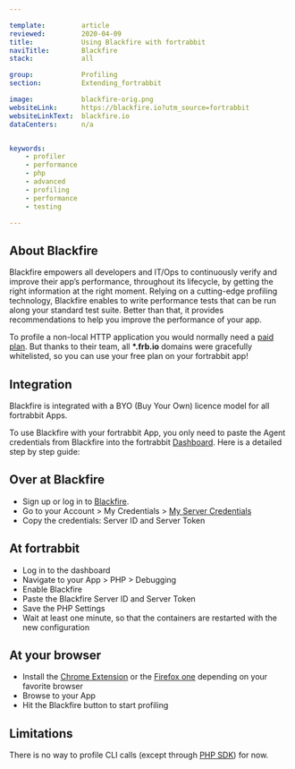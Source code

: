 ```yaml
---

template:         article
reviewed:         2020-04-09
title:            Using Blackfire with fortrabbit
naviTitle:        Blackfire
stack:            all

group:            Profiling
section:          Extending_fortrabbit

image:            blackfire-orig.png
websiteLink:      https://blackfire.io?utm_source=fortrabbit
websiteLinkText:  blackfire.io
dataCenters:      n/a


keywords:
    - profiler
    - performance
    - php
    - advanced
    - profiling
    - performance
    - testing

---
```



## About Blackfire

Blackfire empowers all developers and IT/Ops to continuously verify and improve their app’s performance, throughout its lifecycle, by getting the right information at the right moment. Relying on a cutting-edge profiling technology, Blackfire enables to write performance tests that can be run along your standard test suite. Better than that, it provides recommendations to help you improve the performance of your app.

To profile a non-local HTTP application you would normally need a [paid plan](https://blackfire.io/pricing). But thanks to their team, all **\*.frb.io** domains were gracefully whitelisted, so you can use your free plan on your fortrabbit app!


## Integration

Blackfire is integrated with a BYO (Buy Your Own) licence model for all fortrabbit Apps.

To use Blackfire with your fortrabbit App, you only need to paste the Agent credentials from Blackfire into the fortrabbit [Dashboard](/dashboard). Here is a detailed step by step guide:


## Over at Blackfire

* Sign up or log in to [Blackfire](https://blackfire.io).
* Go to your Account > My Credentials > [My Server Credentials](https://blackfire.io/my/settings/credentials)
* Copy the credentials: Server ID and Server Token

## At fortrabbit

* Log in to the dashboard
* Navigate to your App > PHP > Debugging
* Enable Blackfire
* Paste the Blackfire Server ID and Server Token
* Save the PHP Settings
* Wait at least one minute, so that the containers are restarted with the new configuration

## At your browser

* Install the [Chrome Extension](https://blackfire.io/docs/integrations/chrome) or the [Firefox one](https://blackfire.io/docs/integrations/browsers/firefox) depending on your favorite browser
* Browse to your App
* Hit the Blackfire button to start profiling

## Limitations

There is no way to profile CLI calls (except through [PHP SDK](https://blackfire.io/docs/integrations/php/sdk)) for now.
